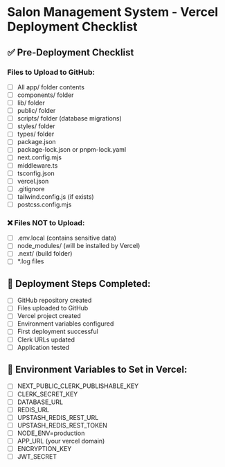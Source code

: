 # Salon Management System - Vercel Deployment Checklist

## ✅ Pre-Deployment Checklist

### Files to Upload to GitHub:
- [ ] All app/ folder contents
- [ ] components/ folder
- [ ] lib/ folder  
- [ ] public/ folder
- [ ] scripts/ folder (database migrations)
- [ ] styles/ folder
- [ ] types/ folder
- [ ] package.json
- [ ] package-lock.json or pnpm-lock.yaml
- [ ] next.config.mjs
- [ ] middleware.ts
- [ ] tsconfig.json
- [ ] vercel.json
- [ ] .gitignore
- [ ] tailwind.config.js (if exists)
- [ ] postcss.config.mjs

### ❌ Files NOT to Upload:
- [ ] .env.local (contains sensitive data)
- [ ] node_modules/ (will be installed by Vercel)
- [ ] .next/ (build folder)
- [ ] *.log files

## 🚀 Deployment Steps Completed:
- [ ] GitHub repository created
- [ ] Files uploaded to GitHub
- [ ] Vercel project created
- [ ] Environment variables configured
- [ ] First deployment successful
- [ ] Clerk URLs updated
- [ ] Application tested

## 🔧 Environment Variables to Set in Vercel:
- [ ] NEXT_PUBLIC_CLERK_PUBLISHABLE_KEY
- [ ] CLERK_SECRET_KEY
- [ ] DATABASE_URL
- [ ] REDIS_URL
- [ ] UPSTASH_REDIS_REST_URL
- [ ] UPSTASH_REDIS_REST_TOKEN
- [ ] NODE_ENV=production
- [ ] APP_URL (your vercel domain)
- [ ] ENCRYPTION_KEY
- [ ] JWT_SECRET